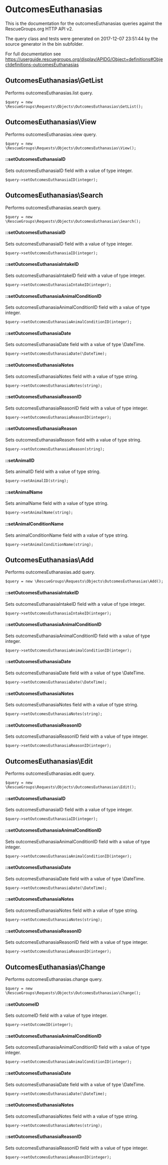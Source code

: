 # OutcomesEuthanasias

This is the documentation for the outcomesEuthanasias queries against the RescueGroups.org HTTP API v2.

The query class and tests were generated on 2017-12-07 23:51:44 by the source generator in the bin subfolder.

For full documentation see https://userguide.rescuegroups.org/display/APIDG/Object+definitions#Objectdefinitions-outcomesEuthanasias

## OutcomesEuthanasias\GetList

Performs outcomesEuthanasias.list query.

    $query = new \RescueGroups\Requests\Objects\OutcomesEuthanasias\GetList();



## OutcomesEuthanasias\View

Performs outcomesEuthanasias.view query.

    $query = new \RescueGroups\Requests\Objects\OutcomesEuthanasias\View();

#### ::setOutcomesEuthanasiaID

Sets outcomesEuthanasiaID field with a value of type integer.

    $query->setOutcomesEuthanasiaID(integer);



## OutcomesEuthanasias\Search

Performs outcomesEuthanasias.search query.

    $query = new \RescueGroups\Requests\Objects\OutcomesEuthanasias\Search();

#### ::setOutcomesEuthanasiaID

Sets outcomesEuthanasiaID field with a value of type integer.

    $query->setOutcomesEuthanasiaID(integer);

#### ::setOutcomesEuthanasiaIntakeID

Sets outcomesEuthanasiaIntakeID field with a value of type integer.

    $query->setOutcomesEuthanasiaIntakeID(integer);

#### ::setOutcomesEuthanasiaAnimalConditionID

Sets outcomesEuthanasiaAnimalConditionID field with a value of type integer.

    $query->setOutcomesEuthanasiaAnimalConditionID(integer);

#### ::setOutcomesEuthanasiaDate

Sets outcomesEuthanasiaDate field with a value of type \DateTime.

    $query->setOutcomesEuthanasiaDate(\DateTime);

#### ::setOutcomesEuthanasiaNotes

Sets outcomesEuthanasiaNotes field with a value of type string.

    $query->setOutcomesEuthanasiaNotes(string);

#### ::setOutcomesEuthanasiaReasonID

Sets outcomesEuthanasiaReasonID field with a value of type integer.

    $query->setOutcomesEuthanasiaReasonID(integer);

#### ::setOutcomesEuthanasiaReason

Sets outcomesEuthanasiaReason field with a value of type string.

    $query->setOutcomesEuthanasiaReason(string);

#### ::setAnimalID

Sets animalID field with a value of type string.

    $query->setAnimalID(string);

#### ::setAnimalName

Sets animalName field with a value of type string.

    $query->setAnimalName(string);

#### ::setAnimalConditionName

Sets animalConditionName field with a value of type string.

    $query->setAnimalConditionName(string);



## OutcomesEuthanasias\Add

Performs outcomesEuthanasias.add query.

    $query = new \RescueGroups\Requests\Objects\OutcomesEuthanasias\Add();

#### ::setOutcomesEuthanasiaIntakeID

Sets outcomesEuthanasiaIntakeID field with a value of type integer.

    $query->setOutcomesEuthanasiaIntakeID(integer);

#### ::setOutcomesEuthanasiaAnimalConditionID

Sets outcomesEuthanasiaAnimalConditionID field with a value of type integer.

    $query->setOutcomesEuthanasiaAnimalConditionID(integer);

#### ::setOutcomesEuthanasiaDate

Sets outcomesEuthanasiaDate field with a value of type \DateTime.

    $query->setOutcomesEuthanasiaDate(\DateTime);

#### ::setOutcomesEuthanasiaNotes

Sets outcomesEuthanasiaNotes field with a value of type string.

    $query->setOutcomesEuthanasiaNotes(string);

#### ::setOutcomesEuthanasiaReasonID

Sets outcomesEuthanasiaReasonID field with a value of type integer.

    $query->setOutcomesEuthanasiaReasonID(integer);



## OutcomesEuthanasias\Edit

Performs outcomesEuthanasias.edit query.

    $query = new \RescueGroups\Requests\Objects\OutcomesEuthanasias\Edit();

#### ::setOutcomesEuthanasiaID

Sets outcomesEuthanasiaID field with a value of type integer.

    $query->setOutcomesEuthanasiaID(integer);

#### ::setOutcomesEuthanasiaAnimalConditionID

Sets outcomesEuthanasiaAnimalConditionID field with a value of type integer.

    $query->setOutcomesEuthanasiaAnimalConditionID(integer);

#### ::setOutcomesEuthanasiaDate

Sets outcomesEuthanasiaDate field with a value of type \DateTime.

    $query->setOutcomesEuthanasiaDate(\DateTime);

#### ::setOutcomesEuthanasiaNotes

Sets outcomesEuthanasiaNotes field with a value of type string.

    $query->setOutcomesEuthanasiaNotes(string);

#### ::setOutcomesEuthanasiaReasonID

Sets outcomesEuthanasiaReasonID field with a value of type integer.

    $query->setOutcomesEuthanasiaReasonID(integer);



## OutcomesEuthanasias\Change

Performs outcomesEuthanasias.change query.

    $query = new \RescueGroups\Requests\Objects\OutcomesEuthanasias\Change();

#### ::setOutcomeID

Sets outcomeID field with a value of type integer.

    $query->setOutcomeID(integer);

#### ::setOutcomesEuthanasiaAnimalConditionID

Sets outcomesEuthanasiaAnimalConditionID field with a value of type integer.

    $query->setOutcomesEuthanasiaAnimalConditionID(integer);

#### ::setOutcomesEuthanasiaDate

Sets outcomesEuthanasiaDate field with a value of type \DateTime.

    $query->setOutcomesEuthanasiaDate(\DateTime);

#### ::setOutcomesEuthanasiaNotes

Sets outcomesEuthanasiaNotes field with a value of type string.

    $query->setOutcomesEuthanasiaNotes(string);

#### ::setOutcomesEuthanasiaReasonID

Sets outcomesEuthanasiaReasonID field with a value of type integer.

    $query->setOutcomesEuthanasiaReasonID(integer);






